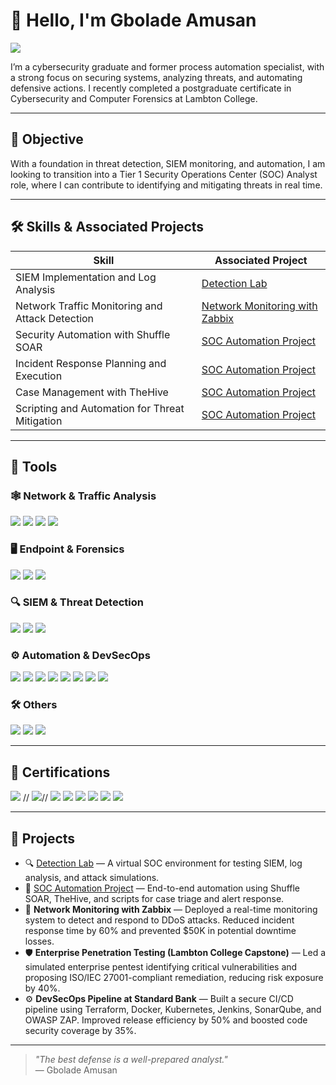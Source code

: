 # 👋 Hello, I'm Gbolade Amusan
<a href="https://linkedin.com/in/amusan-gbolade"><img src="https://img.shields.io/badge/-LinkedIn-0072b1?&style=for-the-badge&logo=linkedin&logoColor=white" /></a>

I’m a cybersecurity graduate and former process automation specialist, with a strong focus on securing systems, analyzing threats, and automating defensive actions. I recently completed a postgraduate certificate in Cybersecurity and Computer Forensics at Lambton College.

---

## 🎯 Objective

With a foundation in threat detection, SIEM monitoring, and automation, I am looking to transition into a Tier 1 Security Operations Center (SOC) Analyst role, where I can contribute to identifying and mitigating threats in real time.

---

## 🛠️ Skills & Associated Projects

| Skill                                         | Associated Project         |
|-----------------------------------------------|----------------------------|
| SIEM Implementation and Log Analysis          | [Detection Lab](https://github.com/yourusername/detection-lab) |
| Network Traffic Monitoring and Attack Detection | [Network Monitoring with Zabbix](https://github.com/yourusername/detection-lab) |
| Security Automation with Shuffle SOAR         | [SOC Automation Project](https://github.com/yourusername/soc-automation) |
| Incident Response Planning and Execution      | [SOC Automation Project](https://github.com/yourusername/soc-automation) |
| Case Management with TheHive                  | [SOC Automation Project](https://github.com/yourusername/soc-automation) |
| Scripting and Automation for Threat Mitigation | [SOC Automation Project](https://github.com/yourusername/soc-automation) |

---

## 🧰 Tools

### 🕸️ Network & Traffic Analysis
<div>
    <img src="https://img.shields.io/badge/-Wireshark-1679A7?&style=for-the-badge&logo=Wireshark&logoColor=white" />
    <img src="https://img.shields.io/badge/-Suricata-EF3B2D?&style=for-the-badge&logo=Suricata&logoColor=white" />
    <img src="https://img.shields.io/badge/-Zeek-79589F?&style=for-the-badge&logo=Zeek&logoColor=white" />
    <img src="https://img.shields.io/badge/-Zabbix-CF2238?&style=for-the-badge&logo=Zabbix&logoColor=white" />
</div>

### 🖥️ Endpoint & Forensics
<div>
    <img src="https://img.shields.io/badge/-Velociraptor-4B275F?&style=for-the-badge&logo=Velociraptor&logoColor=white" />
    <img src="https://img.shields.io/badge/-CSI_Linux-006699?&style=for-the-badge&logo=Linux&logoColor=white" />
    <img src="https://img.shields.io/badge/-Microsoft_Defender_for_Endpoint-00A4EF?&style=for-the-badge&logo=Microsoft&logoColor=white" />
</div>

### 🔍 SIEM & Threat Detection
<div>
    <img src="https://img.shields.io/badge/-Microsoft_Sentinel-0078D4?&style=for-the-badge&logo=Microsoft&logoColor=white" />
    <img src="https://img.shields.io/badge/-Splunk-000000?&style=for-the-badge&logo=Splunk&logoColor=white" />
    <img src="https://img.shields.io/badge/-Elastic_SIEM-005571?&style=for-the-badge&logo=Elastic&logoColor=white" />
</div>

### ⚙️ Automation & DevSecOps
<div>
    <img src="https://img.shields.io/badge/-Shuffle_SOAR-FF6B35?&style=for-the-badge&logo=Python&logoColor=white" />
    <img src="https://img.shields.io/badge/-TheHive-000000?&style=for-the-badge&logoColor=white" />
    <img src="https://img.shields.io/badge/-Terraform-623CE4?&style=for-the-badge&logo=Terraform&logoColor=white" />
    <img src="https://img.shields.io/badge/-Docker-2496ED?&style=for-the-badge&logo=Docker&logoColor=white" />
    <img src="https://img.shields.io/badge/-Kubernetes-326CE5?&style=for-the-badge&logo=Kubernetes&logoColor=white" />
    <img src="https://img.shields.io/badge/-Jenkins-D24939?&style=for-the-badge&logo=Jenkins&logoColor=white" />
    <img src="https://img.shields.io/badge/-SonarQube-4E9BCD?&style=for-the-badge&logo=SonarQube&logoColor=white" />
    <img src="https://img.shields.io/badge/-OWASP_ZAP-0095D5?&style=for-the-badge&logo=OWASP&logoColor=white" />
</div>

### 🛠️ Others
<div>
    <img src="https://img.shields.io/badge/-Power_Platform-742774?&style=for-the-badge&logo=Microsoft&logoColor=white" />
    <img src="https://img.shields.io/badge/-UiPath-FF6C37?&style=for-the-badge&logo=UiPath&logoColor=white" />
    <img src="https://img.shields.io/badge/-VS_Code-007ACC?&style=for-the-badge&logo=VisualStudioCode&logoColor=white" />
</div>

---

## 📜 Certifications

<div>
    <img src="https://img.shields.io/badge/-Security%2B-FF0000?&style=for-the-badge&logo=CompTIA&logoColor=white" />
   // <img src="https://img.shields.io/badge/-Google_Cybersecurity_Certificate-34A853?&style=for-the-badge&logo=Google&logoColor=white" />//
    <img src="https://img.shields.io/badge/-ISC2_CC_(Certified_in_Cybersecurity)-00ADEF?&style=for-the-badge&logo=ISC2&logoColor=white" />
    <img src="https://img.shields.io/badge/-CSI_Linux_Certified_Investigator_(CSIL--CI)-6D6D6D?&style=for-the-badge&logo=Linux&logoColor=white" />
    <img src="https://img.shields.io/badge/-UiPath_RPA_Advanced_Developer-F48C06?&style=for-the-badge&logo=UiPath&logoColor=white" />
    <img src="https://img.shields.io/badge/-Microsoft_Azure_Fundamentals_(AZ--900)-0078D4?&style=for-the-badge&logo=Microsoft&logoColor=white" />
    <img src="https://img.shields.io/badge/-Microsoft_Azure_Security_Technologies_(AZ--500)-005BA1?&style=for-the-badge&logo=Microsoft&logoColor=white" />
    <img src="https://img.shields.io/badge/-Power_Platform_Fundamentals-742774?&style=for-the-badge&logo=Microsoft&logoColor=white" />
</div>

    
---

## 🚀 Projects

- 🔍 [Detection Lab](https://github.com/yourusername/detection-lab) — A virtual SOC environment for testing SIEM, log analysis, and attack simulations.
- 🤖 [SOC Automation Project](https://github.com/yourusername/soc-automation) — End-to-end automation using Shuffle SOAR, TheHive, and scripts for case triage and alert response.
- 📡 **Network Monitoring with Zabbix** — Deployed a real-time monitoring system to detect and respond to DDoS attacks. Reduced incident response time by 60% and prevented $50K in potential downtime losses.
- 🛡️ **Enterprise Penetration Testing (Lambton College Capstone)** — Led a simulated enterprise pentest identifying critical vulnerabilities and proposing ISO/IEC 27001-compliant remediation, reducing risk exposure by 40%.
- ⚙️ **DevSecOps Pipeline at Standard Bank** — Built a secure CI/CD pipeline using Terraform, Docker, Kubernetes, Jenkins, SonarQube, and OWASP ZAP. Improved release efficiency by 50% and boosted code security coverage by 35%.

---

> *"The best defense is a well-prepared analyst."*  
> — Gbolade Amusan

